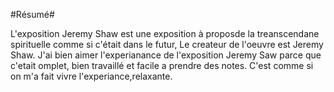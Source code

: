 #Résumé#

L'exposition Jeremy Shaw est une exposition à proposde la treanscendane spirituelle comme si c'était dans le futur, Le createur de l'oeuvre est Jeremy Shaw. J'ai bien aimer l'experianance de l'exposition Jeremy Saw parce que c'etait omplet, bien travaillé et facile a prendre des notes. C'est comme si on m'a fait vivre l'experiance,relaxante.

